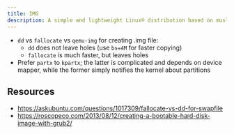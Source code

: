 ```yaml
---
title: IMG
description: A simple and lightweight Linux® distribution based on musl libc and toybox
---
```


- `dd` vs `fallocate` vs `qemu-img` for creating .img file:
  - `dd` does not leave holes (use `bs=4M` for faster copying)
  - `fallocate` is much faster, but leaves holes
- Prefer `partx` to `kpartx`; the latter is complicated and depends on device mapper, while the former simply notifies the kernel about partitions

## Resources
- https://askubuntu.com/questions/1017309/fallocate-vs-dd-for-swapfile
- https://roscopeco.com/2013/08/12/creating-a-bootable-hard-disk-image-with-grub2/
